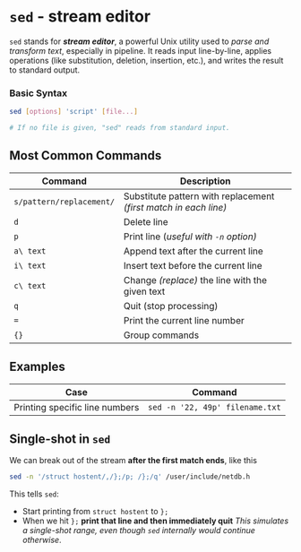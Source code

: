 # `sed` - stream editor

`sed` stands for ***stream editor***, a powerful Unix utility used to *parse and transform text*, especially in pipeline. It reads input line-by-line, applies operations (like substitution, deletion, insertion, etc.), and writes the result to standard output.

### Basic Syntax
```bash
sed [options] 'script' [file...]

# If no file is given, "sed" reads from standard input.
```

## Most Common Commands
|Command|Description|
|---|---|
|`s/pattern/replacement/`|Substitute pattern with replacement *(first match in each line)*|
|`d`|Delete line|
|`p`|Print line (*useful with `-n` option)*|
|`a\ text`|Append text after the current line|
|`i\ text`|Insert text before the current line|
|`c\ text`|Change *(replace)* the line with the given text|
|`q`|Quit (stop processing)|
|`=`|Print the current line number|
|`{}`|Group commands|


## Examples
|Case|Command|
|---|---|
|Printing specific line numbers|`sed -n '22, 49p' filename.txt`|

## Single-shot in `sed`
We can break out of the stream **after the first match ends**, like this
```bash
sed -n '/struct hostent/,/};/p; /};/q' /user/include/netdb.h
```
This tells `sed`:
 * Start printing from `struct hostent` to `};`
 * When we hit `};` **print that line and then immediately quit**
*This simulates a single-shot range, even though `sed` internally would continue otherwise*.

